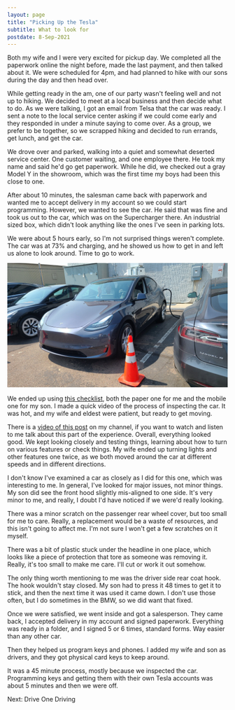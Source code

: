 ```yaml
---
layout: page
title: "Picking Up the Tesla"
subtitle: What to look for
postdate: 8-Sep-2021
---
```


Both my wife and I were very excited for pickup day. We completed all the paperwork online the night before, made the last payment, and then talked about it. We were scheduled for 4pm, and had planned to hike with our sons during the day and then head over.

While getting ready in the am, one of our party wasn't feeling well and not up to hiking. We decided to meet at a local business and then decide what to do. As we were talking, I got an email from Telsa that the car was ready. I sent a note to the local service center asking if we could come early and they responded in under a minute saying to come over. As a group, we prefer to be together, so we scrapped hiking and decided to run errands, get lunch, and get the car.

We drove over and parked, walking into a quiet and somewhat deserted service center. One customer waiting, and one employee there. He took my name and said he'd go get paperwork. While he did, we checked out a gray Model Y in the showroom, which was the first time my boys had been this close to one.

After about 10 minutes, the salesman came back with paperwork and wanted me to accept delivery in my account so we could start programming. However, we wanted to see the car. He said that was fine and took us out to the car, which was on the Supercharger there. An industrial sized box, which didn't look anything like the ones I've seen in parking lots.

We were about 5 hours early, so I'm not surprised things weren't complete. The car was at 73% and charging, and he showed us how to get in and left us alone to look around. Time to go to work.

![First view](/assets/img/cars/firstview.jpg)

We ended up using [this checklist](https://github.com/mykeln/teslaprep/blob/master/model_y_checklist.md), both the paper one for me and the mobile one for my son. I made a quick video of the process of inspecting the car. It was hot, and my wife and eldest were patient, but ready to get moving.

There is a [video of this post](https://youtu.be/0F4iUvg8Tq0) on my channel, if you want to watch and listen to me talk about this part of the experience. Overall, everything looked good. We kept looking closely and testing things, learning about how to turn on various features or check things. My wife ended up turning lights and other features one twice, as we both moved around the car at different speeds and in different directions.

I don't know I've examined a car as closely as I did for this one, which was interesting to me. In general, I've looked for major issues, not minor things. My son did see the front hood slightly mis-aligned to one side. It's very minor to me, and really, I doubt I'd have noticed if we were'd really looking.

There was a minor scratch on the passenger rear wheel cover, but too small for me to care. Really, a replacement would be a waste of resources, and this isn't going to affect me. I'm not sure I won't get a few scratches on it myself.

There was a bit of plastic stuck under the headline in one place, which looks like a piece of protection that tore as someone was removing it. Really, it's too small to make me care. I'll cut or work it out somehow.

The only thing worth mentioning to me was the driver side rear coat hook. The hook wouldn't stay closed. My son had to press it 48 times to get it to stick, and then the next time it was used it came down. I don't use those often, but I do sometimes in the BMW, so we did want that fixed.

Once we were satisfied, we went inside and got a salesperson. They came back, I accepted delivery in my account and signed paperwork. Everything was ready in a folder, and I signed 5 or 6 times, standard forms. Way easier than any other car.

Then they helped us program keys and phones. I added my wife and son as drivers, and they got physical card keys to keep around. 

It was a 45 minute process, mostly because we inspected the car. Programming keys and getting them with their own Tesla accounts was about 5 minutes and then we were off.

Next: Drive One Driving